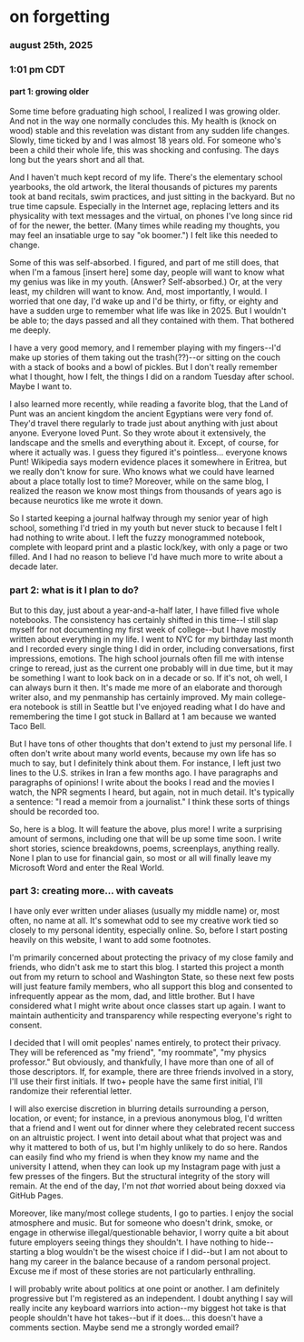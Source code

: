 # on forgetting
### august 25th, 2025
### 1:01 pm CDT

#### part 1: growing older
Some time before graduating high school, I realized I was growing older. And not in the way one normally concludes this. My health is (knock on wood) stable and this revelation was distant from any sudden life changes. Slowly, time ticked by and I was almost 18 years old. For someone who's been a child their whole life, this was shocking and confusing. The days long but the years short and all that. 

And I haven't much kept record of my life. There's the elementary school yearbooks, the old artwork, the literal thousands of pictures my parents took at band recitals, swim practices, and just sitting in the backyard. But no true time capsule. Especially in the Internet age, replacing letters and its physicality with text messages and the virtual, on phones I've long since rid of for the newer, the better. (Many times while reading my thoughts, you may feel an insatiable urge to say "ok boomer.") I felt like this needed to change.

Some of this was self-absorbed. I figured, and part of me still does, that when I'm a famous [insert here] some day, people will want to know what my genius was like in my youth. (Answer? Self-absorbed.) Or, at the very least, my children will want to know. And, most importantly, I would. I worried that one day, I'd wake up and I'd be thirty, or fifty, or eighty and have a sudden urge to remember what life was like in 2025. But I wouldn't be able to; the days passed and all they contained with them. That bothered me deeply. 

I have a very good memory, and I remember playing with my fingers--I'd make up stories of them taking out the trash(??)--or sitting on the couch with a stack of books and a bowl of pickles. But I don't really remember what I thought, how I felt, the things I did on a random Tuesday after school. Maybe I want to.

I also learned more recently, while reading a favorite blog, that the Land of Punt was an ancient kingdom the ancient Egyptians were very fond of. They'd travel there regularly to trade just about anything with just about anyone. Everyone loved Punt. So they wrote about it extensively, the landscape and the smells and everything about it. Except, of course, for where it actually was. I guess they figured it's pointless... everyone knows Punt! Wikipedia says modern evidence places it somewhere in Eritrea, but we really don't know for sure. Who knows what we could have learned about a place totally lost to time? Moreover, while on the same blog, I realized the reason we know most things from thousands of years ago is because neurotics like me wrote it down.

So I started keeping a journal halfway through my senior year of high school, something I'd tried in my youth but never stuck to because I felt I had nothing to write about. I left the fuzzy monogrammed notebook, complete with leopard print and a plastic lock/key, with only a page or two filled. And I had no reason to believe I'd have much more to write about a decade later.

### part 2: what is it I plan to do? 
But to this day, just about a year-and-a-half later, I have filled five whole notebooks. The consistency has certainly shifted in this time--I still slap myself for not documenting my first week of college--but I have mostly written about everything in my life. I went to NYC for my birthday last month and I recorded every single thing I did in order, including conversations, first impressions, emotions. The high school journals often fill me with intense cringe to reread, just as the current one probably will in due time, but it may be something I want to look back on in a decade or so. If it's not, oh well, I can always burn it then. It's made me more of an elaborate and thorough writer also, and my penmanship has certainly improved. My main college-era notebook is still in Seattle but I've enjoyed reading what I do have and remembering the time I got stuck in Ballard at 1 am because we wanted Taco Bell. 

But I have tons of other thoughts that don't extend to just my personal life. I often don't write about many world events, because my own life has so much to say, but I definitely think about them. For instance, I left just two lines to the U.S. strikes in Iran a few months ago. I have paragraphs and paragraphs of opinions! I write about the books I read and the movies I watch, the NPR segments I heard, but again, not in much detail. It's typically a sentence: "I read a memoir from a journalist." I think these sorts of things should be recorded too. 

So, here is a blog. It will feature the above, plus more! I write a surprising amount of sermons, including one that will be up some time soon. I write short stories, science breakdowns, poems, screenplays, anything really. None I plan to use for financial gain, so most or all will finally leave my Microsoft Word and enter the Real World. 

### part 3: creating more... with caveats
I have only ever written under aliases (usually my middle name) or, most often, no name at all. It's somewhat odd to see my creative work tied so closely to my personal identity, especially online. So, before I start posting heavily on this website, I want to add some footnotes. 

I'm primarily concerned about protecting the privacy of my close family and friends, who didn't ask me to start this blog. I started this project a month out from my return to school and Washington State, so these next few posts will just feature family members, who all support this blog and consented to infrequently appear as the mom, dad, and little brother. But I have considered what I might write about once classes start up again. I want to maintain authenticity and transparency while respecting everyone's right to consent. 

I decided that I will omit peoples' names entirely, to protect their privacy. They will be referenced as "my friend", "my roommate", "my physics professor." But obviously, and thankfully, I have more than one of all of those descriptors. If, for example, there are three friends involved in a story, I'll use their first initials. If two+ people have the same first initial, I'll randomize their referential letter. 

I will also exercise discretion in blurring details surrounding a person, location, or event; for instance, in a previous anonymous blog, I'd written that a friend and I went out for dinner where they celebrated recent success on an altruistic project. I went into detail about what that project was and why it mattered to both of us, but I'm highly unlikely to do so here. Randos can easily find who my friend is when they know my name and the university I attend, when they can look up my Instagram page with just a few presses of the fingers. But the structural integrity of the story will remain. At the end of the day, I'm not _that_ worried about being doxxed via GitHub Pages.

Moreover, like many/most college students, I go to parties. I enjoy the social atmosphere and music. But for someone who doesn't drink, smoke, or engage in otherwise illegal/questionable behavior, I worry quite a bit about future employers seeing things they shouldn't. I have nothing to hide--starting a blog wouldn't be the wisest choice if I did--but I am not about to hang my career in the balance because of a random personal project. Excuse me if most of these stories are not particularly enthralling. 

I will probably write about politics at one point or another. I am definitely progressive but I'm registered as an independent. I doubt anything I say will really incite any keyboard warriors into action--my biggest hot take is that people shouldn't have hot takes--but if it does... this doesn't have a comments section. Maybe send me a strongly worded email?
